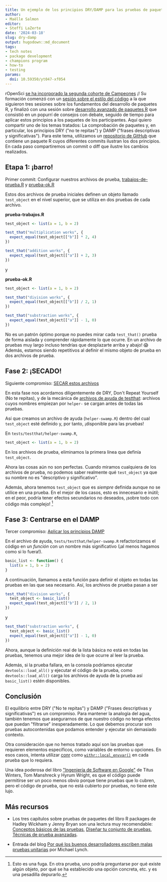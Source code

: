 ```yaml
---
title: Un ejemplo de los principios DRY/DAMP para las pruebas de paquetes
author:
- Maëlle Salmon
editor:
- Steffi LaZerte
date: '2024-03-18'
slug: dry-damp
output: hugodown::md_document
tags:
- tech notes
- package development
- champions program
- how-to
- testing
params:
  doi: 10.59350/yt047-xf054
---
```


rOpenSci [se ha incorporado la segunda cohorte de Campeones](/blog/2024/02/15/champions-program-champions-2024/) ¡!
Su formación comenzó con un [sesión sobre el estilo del código](/blog/2024/02/22/beautiful-code/) a la que siguieron tres sesiones sobre los fundamentos del desarrollo de paquetes R, y finalizó con una sesión sobre [desarrollo avanzado de paquetes R](https://rpkgdev-rocket-2024.netlify.app/) que consistió en un popurrí de consejos con debate, seguido de tiempo para aplicar estos principios a los paquetes de los participantes.
Aquí quiero compartir uno de los temas tratados: La comprobación de paquetes y, en particular, los principios DRY ("no te repitas") y DAMP ("frases descriptivas y significativas").
Para este tema, utilizamos un [repositorio de GitHub](https://github.com/maelle/swamp) que contiene un paquete R cuyos diferentes commits ilustran los dos principios. En cada paso compartiremos un commit o diff que ilustre los cambios realizados.

## Etapa 1: ¡barro!

Primer commit: Configurar nuestros archivos de prueba, [trabajos-de-prueba.R](https://github.com/maelle/swamp/blob/c67cc053cafb2cc5f5125cbc745b2f392a84e3df/tests/testthat/test-works.R) y [prueba-ok.R](https://github.com/maelle/swamp/blob/c67cc053cafb2cc5f5125cbc745b2f392a84e3df/tests/testthat/test-ok.R)

Estos dos archivos de prueba iniciales definen un objeto llamado `test_object` en el nivel superior, que se utiliza en dos pruebas de cada archivo.

**prueba-trabajos.R**

```r
test_object <- list(a = 1, b = 2)

test_that("multiplication works", {
  expect_equal(test_object[["b"]] * 2, 4)
})

test_that("addition works", {
  expect_equal(test_object[["a"]] + 2, 3)
})
```

y

**prueba-ok.R**

```r
test_object <- list(a = 1, b = 2)

test_that("division works", {
  expect_equal(test_object[["b"]] / 2, 1)
})

test_that("substraction works", {
  expect_equal(test_object[["a"]] - 1, 0)
})
```

No es un patrón óptimo porque no puedes mirar cada `test_that()` prueba de forma aislada y comprender rápidamente lo que ocurre.
En un archivo de pruebas muy largo incluso tendrías que desplazarte arriba y abajo! :scream:
Además, estamos siendo repetitivos al definir el mismo objeto de prueba en dos archivos de prueba.

## Fase 2: ¡SECADO!

Siguiente compromiso: [SECAR estos archivos](https://github.com/maelle/swamp/commit/381f244f56f1837207f2150a7e76c70bd59c0422)

En esta fase nos acordamos diligentemente de DRY, Don't Repeat Yourself (No te repitas), y de la mecánica de [archivos de ayuda de testthat](https://blog.r-hub.io/2020/11/18/testthat-utility-belt/):
archivos cuyos nombres empiezan por `helper-` se cargan antes de todas las pruebas.

Así que creamos un archivo de ayuda (`helper-swamp.R`) dentro del cual `test_object` esté definido y, por tanto, ¡disponible para las pruebas!

En `tests/testthat/helper-swamp.R`,

```r
test_object <- list(a = 1, b = 2)
```

En los archivos de prueba, eliminamos la primera línea que definía `test_object`.

Ahora las cosas aún no son perfectas.
Cuando miramos cualquiera de los archivos de prueba, no podemos saber realmente qué `test_object` ya que su nombre no es "descriptivo y significativo".

Además, ahora tenemos `test_object` que es *siempre* definida aunque no se utilice en una prueba.
 En el mejor de los casos, esto es innecesario e inútil; en el peor, podría tener efectos secundarios no deseados, ¡sobre todo con código más complejo! [^leak]

[^leak]: Esto es una fuga. En otra prueba, uno podría preguntarse por qué existe algún objeto, por qué se ha establecido una opción concreta, etc. y es una pesadilla depurarlo.

## Fase 3: Centrarse en el DAMP

Tercer compromiso: [Aplicar los principios DAMP](https://github.com/maelle/swamp/commit/9cc08937e1cabf112955004212e1d0bccf2ccda4)

En el archivo de ayuda, `tests/testthat/helper-swamp.R` refactorizamos el código en un *función* con un nombre más significativo (¡al menos hagamos como si lo fuera!).

```r
basic_list <- function() {
  list(a = 1, b = 2)
}
```

A continuación, llamamos a esta función para definir el objeto en todas las pruebas en las que sea necesario.
Así, los archivos de prueba pasan a ser

```r
test_that("division works", {
  test_object <- basic_list()
  expect_equal(test_object[["b"]] / 2, 1)
})
```

y

```r
test_that("substraction works", {
  test_object <- basic_list()
  expect_equal(test_object[["a"]] - 1, 0)
})
```

Ahora, aunque la definición real de la lista básica no está en todas las pruebas, tenemos una mejor idea de lo que ocurre al leer la prueba.

Además, si la prueba fallara, en la consola podríamos ejecutar `devtools::load_all()` y ejecutar el código de la prueba, como `devtools::load_all()` carga los archivos de ayuda de la prueba así `basic_list()` estén disponibles.

## Conclusión

El equilibrio entre DRY ("No te repitas") y DAMP ("Frases descriptivas y significativas") es un compromiso.
Para mantener la analogía del agua, también tenemos que asegurarnos de que nuestro código no tenga efectos que puedan "filtrarse" inesperadamente.
Lo que debemos procurar son pruebas autocontenidas que podamos entender y ejecutar sin demasiado contexto.

Otra consideración que no hemos tratado aquí son las pruebas que requieren elementos específicos, como variables de entorno u opciones. En esos casos, intenta utilizar [conr](https://withr.r-lib.org/) como [`withr::local_envvar()`](https://withr.r-lib.org/reference/with_envvar.html) en cada prueba que lo requiera.

Una idea poderosa del libro ["Ingeniería de Software en Google"](https://www.oreilly.com/library/view/software-engineering-at/9781492082781/) de Titus Winters, Tom Manshreck y Hyrum Wright, es que el código puede permitirse ser un poco menos obvio porque tiene pruebas que lo cubren, pero el código de prueba, que no está cubierto por pruebas, no tiene este lujo.

## Más recursos

- Los tres capítulos sobre pruebas de paquetes del libro R packages de Hadley Wickham y Jenny Bryan son una lectura muy recomendable: [Conceptos básicos de las pruebas](https://r-pkgs.org/testing-basics.html), [Diseñar tu conjunto de pruebas](https://r-pkgs.org/testing-design.html), [Técnicas de prueba avanzadas](https://r-pkgs.org/testing-advanced.html).

- Entrada del blog [Por qué los buenos desarrolladores escriben malas pruebas unitarias](https://mtlynch.io/good-developers-bad-tests/) por Michael Lynch.


